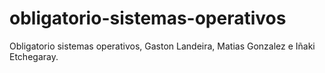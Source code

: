 # obligatorio-sistemas-operativos
Obligatorio sistemas operativos, Gaston Landeira, Matias Gonzalez e Iñaki Etchegaray.
